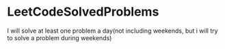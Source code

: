 # LeetCodeSolvedProblems
 I will solve at least one problem a day(not including weekends, but i will try to solve a problem during weekends)
 
